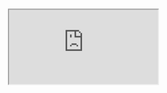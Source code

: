 <html> 

<head>


</head>

<body>
<div align="center">
	<br>
    <iframe src="https://diezaztek.github.io/Diezaztek-Components/summary.svg" title="Summary"></iframe>
	<br>
</div>

</body>

</html>
